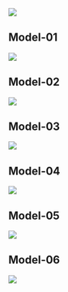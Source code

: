
![](https://i.imgur.com/a91E6uE.jpg)

## Model-01

![](https://i.imgur.com/wREWBsT.png)

## Model-02

![](https://i.imgur.com/xZu8u1j.jpg)

## Model-03

![](https://i.imgur.com/dbuVjtE.png)

## Model-04

![](https://i.imgur.com/dcfLV1u.png)

## Model-05

![](https://i.imgur.com/PZSjVd4.png)

## Model-06

![](https://i.imgur.com/ZbUjCKk.png)
